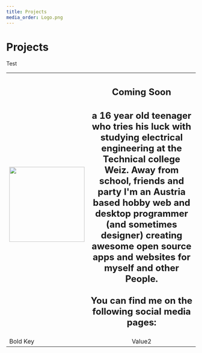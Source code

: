 ```yaml
---
title: Projects
media_order: Logo.png
---
```


# Projects

Test

| | |
|:- |:-:|
| <img src="https://hampoelz.net/user/pages/home/_projects/Logo.png" width="200"/> | <h2>Coming Soon<h2/> a 16 year old teenager who tries his luck with studying electrical engineering at the Technical college Weiz. Away from school, friends and party I'm an Austria based hobby web and desktop programmer (and sometimes designer) creating awesome open source apps and websites for myself and other People.<br/><br/>You can find me on the following social media pages:|
| Bold Key   | Value2 |
